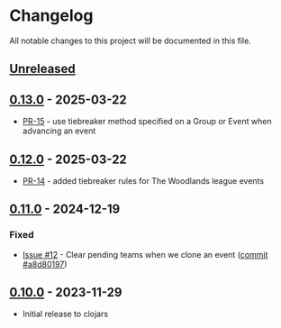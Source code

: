 # Changelog

All notable changes to this project will be documented in this file.

## [Unreleased]

## [0.13.0] - 2025-03-22

- [PR-15] - use tiebreaker method specified on a Group or Event when advancing an event

## [0.12.0] - 2025-03-22

- [PR-14] - added tiebreaker rules for The Woodlands league events

## [0.11.0] - 2024-12-19

### Fixed
- [Issue #12] - Clear pending teams when we clone an event ([commit #a8d80197])

## [0.10.0] - 2023-11-29

- Initial release to clojars

[Unreleased]: https://github.com/oakmac/tourney-nerd/compare/v0.13.0...HEAD
[0.13.0]: https://github.com/oakmac/tourney-nerd/releases/tag/v0.13.0
[0.12.0]: https://github.com/oakmac/tourney-nerd/releases/tag/v0.12.0
[0.11.0]: https://github.com/oakmac/tourney-nerd/releases/tag/v0.11.0
[0.10.0]: https://github.com/oakmac/tourney-nerd/releases/tag/v0.10.0

[Issue #12]:https://github.com/oakmac/tourney-nerd/issues/12

[PR-14]:https://github.com/oakmac/tourney-nerd/pull/14
[PR-15]:https://github.com/oakmac/tourney-nerd/pull/15

[commit #a8d80197]:https://github.com/oakmac/tourney-nerd/commit/a8d801974c850e82f0c1d987b2b324ef537f9a59
